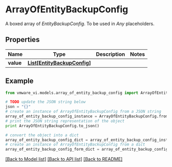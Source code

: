 # ArrayOfEntityBackupConfig

A boxed array of *EntityBackupConfig*. To be used in *Any* placeholders. 

## Properties
Name | Type | Description | Notes
------------ | ------------- | ------------- | -------------
**value** | [**List[EntityBackupConfig]**](EntityBackupConfig.md) |  | 

## Example

```python
from vmware_vi.models.array_of_entity_backup_config import ArrayOfEntityBackupConfig

# TODO update the JSON string below
json = "{}"
# create an instance of ArrayOfEntityBackupConfig from a JSON string
array_of_entity_backup_config_instance = ArrayOfEntityBackupConfig.from_json(json)
# print the JSON string representation of the object
print ArrayOfEntityBackupConfig.to_json()

# convert the object into a dict
array_of_entity_backup_config_dict = array_of_entity_backup_config_instance.to_dict()
# create an instance of ArrayOfEntityBackupConfig from a dict
array_of_entity_backup_config_form_dict = array_of_entity_backup_config.from_dict(array_of_entity_backup_config_dict)
```
[[Back to Model list]](../README.md#documentation-for-models) [[Back to API list]](../README.md#documentation-for-api-endpoints) [[Back to README]](../README.md)


